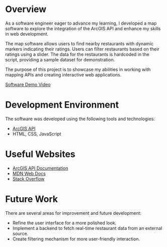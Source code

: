 # Overview

As a software engineer eager to advance my learning, I developed a map software to explore the integration of the ArcGIS API and enhance my skills in web development.

The map software allows users to find nearby restaurants with dynamic markers indicating their ratings. Users can filter restaurants based on their ratings using a slider. The data for the restaurants is hardcoded in the script, providing a sample dataset for demonstration.

The purpose of this project is to showcase my abilities in working with mapping APIs and creating interactive web applications.

[Software Demo Video](https://youtu.be/NW809XYbdg4)

# Development Environment

The software was developed using the following tools and technologies:

- [ArcGIS API](https://developers.arcgis.com/javascript/latest/api-reference/)
- HTML, CSS, JavaScript

# Useful Websites

- [ArcGIS API Documentation](https://developers.arcgis.com/javascript/latest/api-reference/)
- [MDN Web Docs](https://developer.mozilla.org/)
- [Stack Overflow](https://stackoverflow.com/)

# Future Work

There are several areas for improvement and future development:

- Refine the user interface for a more polished look.
- Implement a backend to fetch real-time restaurant data from an external source.
- Create filtering mechanism for more user-friendly interaction.
